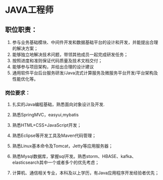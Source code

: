 # JAVA工程师

## 职位职责：

1. 参与业务基础模块、中间件开发和数据基础平台的设计和开发，并能提出合理的解决方案；
2. 能够独立地解决技术问题，带领其他成员一起完成研发任务；
3. 按照进度和准则保证代码质量及技术文档交付；
4. 能够参与项目架构，并给出合理的设计建议
5. 通用软件平台后台服务研发/Java流式计算服务及微服务平台开发/平台架构及性能优化等。

### 岗位要求：

1. 扎实的Java编程基础，熟悉面向对象设计及开发.

2. 熟悉SpringMVC，easyui,mybatis

3. 熟悉HTML+CSS+JavaScript开发；

4. 熟悉Eclipse等开发工具及Maven代码管理；

5. 熟悉Linux基本命令及Tomcat，Jetty等应用服务器；

6. 熟悉Mysql数据库，掌握sql开发。熟悉storm、HBASE、kafka、elasticsearch其中一个或者多个的优先考虑；

7. 计算机、通信相关专业，本科及以上学历，有Java应用程序开发经验者优先；

   